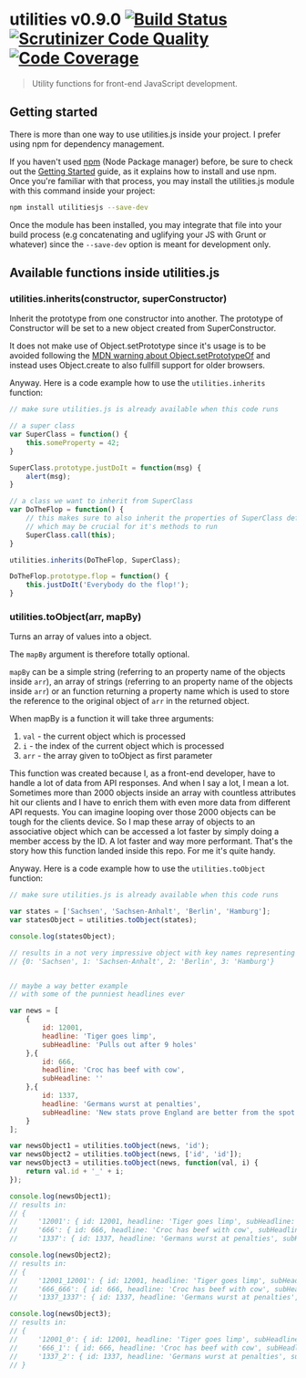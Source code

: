 # utilities v0.9.0 [![Build Status](https://scrutinizer-ci.com/g/theZieger/utilitiesjs/badges/build.png?b=master)](https://scrutinizer-ci.com/g/theZieger/utilitiesjs/build-status/master) [![Scrutinizer Code Quality](https://scrutinizer-ci.com/g/theZieger/utilitiesjs/badges/quality-score.png?b=master)](https://scrutinizer-ci.com/g/theZieger/utilitiesjs/?branch=master) [![Code Coverage](https://scrutinizer-ci.com/g/theZieger/utilitiesjs/badges/coverage.png?b=master)](https://scrutinizer-ci.com/g/theZieger/utilitiesjs/?branch=master)

> Utility functions for front-end JavaScript development.

## Getting started

There is more than one way to use utilities.js inside your project. I prefer using npm for dependency management.

If you haven't used [npm](http://npmjs.com/) (Node Package manager) before, be sure to check out the [Getting Started](https://docs.npmjs.com/getting-started/what-is-npm) guide, as it explains how to install and use npm. Once you're familiar with that process, you may install the utilities.js module with this command inside your project:

```bash
npm install utilitiesjs --save-dev
```

Once the module has been installed, you may integrate that file into your build process (e.g concatenating and uglifying your JS with Grunt or whatever) since the `--save-dev` option is meant for development only.

## Available functions inside utilities.js

### utilities.inherits(constructor, superConstructor)

Inherit the prototype from one constructor into another. The prototype of Constructor will be set to a new object created from SuperConstructor.

It does not make use of Object.setPrototype since it's usage is to be avoided following the [MDN warning about Object.setPrototypeOf](https://developer.mozilla.org/de/docs/Web/JavaScript/Reference/Global_Objects/Object/setPrototypeOf) and instead uses Object.create to also fullfill support for older browsers.

Anyway. Here is a code example how to use the `utilities.inherits` function:

```javascript
// make sure utilities.js is already available when this code runs

// a super class
var SuperClass = function() {
    this.someProperty = 42;
}

SuperClass.prototype.justDoIt = function(msg) {
    alert(msg);
}

// a class we want to inherit from SuperClass
var DoTheFlop = function() {
    // this makes sure to also inherit the properties of SuperClass defined inside it's constructor function
    // which may be crucial for it's methods to run
    SuperClass.call(this);
}

utilities.inherits(DoTheFlop, SuperClass);

DoTheFlop.prototype.flop = function() {
    this.justDoIt('Everybody do the flop!');
}

```

### utilities.toObject(arr, mapBy)

Turns an array of values into a object.

The `mapBy` argument is therefore totally optional.

`mapBy` can be a simple string (referring to an property name of the objects inside `arr`), an array of strings (referring to an property name of the objects inside `arr`) or an function returning a property name which is used to store the reference to the original object of `arr` in the returned object.

When mapBy is a function it will take three arguments:
1. `val` - the current object which is processed
1. `i` - the index of the current object which is processed
1. `arr` - the array given to toObject as first parameter

This function was created because I, as a front-end developer, have to handle a lot of data from API responses. And when I say a lot, I mean a lot.
Sometimes more than 2000 objects inside an array with countless attributes hit our clients and I have to enrich them with even more data from different API requests.
You can imagine looping over those 2000 objects can be tough for the clients device. So I map these array of objects to an associative object which can be accessed a lot faster by simply doing a member access by the ID.
A lot faster and way more performant. That's the story how this function landed inside this repo. For me it's quite handy.

Anyway. Here is a code example how to use the `utilities.toObject` function:

```javascript
// make sure utilities.js is already available when this code runs

var states = ['Sachsen', 'Sachsen-Anhalt', 'Berlin', 'Hamburg'];
var statesObject = utilities.toObject(states);

console.log(statesObject);

// results in a not very impressive object with key names representing the array indexes:
// {0: 'Sachsen', 1: 'Sachsen-Anhalt', 2: 'Berlin', 3: 'Hamburg'}


// maybe a way better example
// with some of the punniest headlines ever

var news = [
    {
        id: 12001,
        headline: 'Tiger goes limp',
        subHeadline: 'Pulls out after 9 holes'
    },{
        id: 666,
        headline: 'Croc has beef with cow',
        subHeadline: ''
    },{
        id: 1337,
        headline: 'Germans wurst at penalties',
        subHeadline: 'New stats prove England are better from the spot'
    }
];

var newsObject1 = utilities.toObject(news, 'id');
var newsObject2 = utilities.toObject(news, ['id', 'id']);
var newsObject3 = utilities.toObject(news, function(val, i) {
    return val.id + '_' + i;
});

console.log(newsObject1);
// results in:
// {
//     '12001': { id: 12001, headline: 'Tiger goes limp', subHeadline: 'Pulls out after 9 holes' },
//     '666': { id: 666, headline: 'Croc has beef with cow', subHeadline: '' },
//     '1337': { id: 1337, headline: 'Germans wurst at penalties', subHeadline: 'New stats prove England are better from the spot' }

console.log(newsObject2);
// results in:
// {
//     '12001_12001': { id: 12001, headline: 'Tiger goes limp', subHeadline: 'Pulls out after 9 holes' },
//     '666_666': { id: 666, headline: 'Croc has beef with cow', subHeadline: '' },
//     '1337_1337': { id: 1337, headline: 'Germans wurst at penalties', subHeadline: 'New stats prove England are better from the spot' }

console.log(newsObject3);
// results in:
// {
//     '12001_0': { id: 12001, headline: 'Tiger goes limp', subHeadline: 'Pulls out after 9 holes' },
//     '666_1': { id: 666, headline: 'Croc has beef with cow', subHeadline: '' },
//     '1337_2': { id: 1337, headline: 'Germans wurst at penalties', subHeadline: 'New stats prove England are better from the spot' }
// }

```
